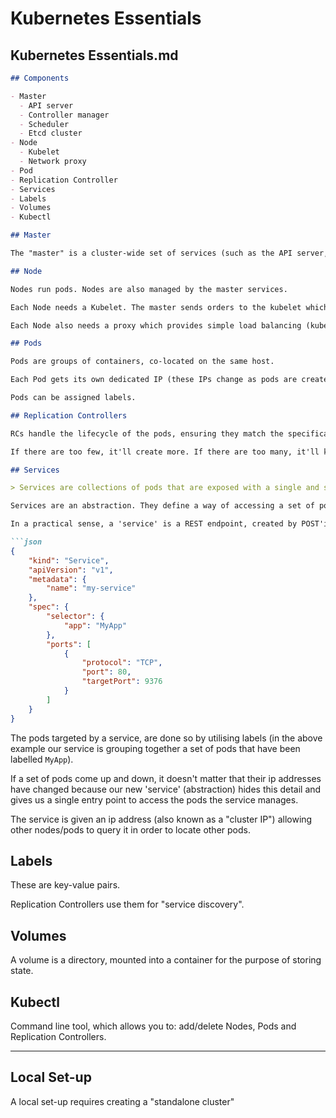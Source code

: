 # Kubernetes Essentials

## Kubernetes Essentials.md

```markdown
## Components

- Master
  - API server
  - Controller manager
  - Scheduler
  - Etcd cluster
- Node
  - Kubelet
  - Network proxy
- Pod
- Replication Controller
- Services
- Labels
- Volumes
- Kubectl

## Master

The "master" is a cluster-wide set of services (such as the API server, which `kubectl` interacts with) which allow Kubernetes to manage our cluster of Nodes.

## Node

Nodes run pods. Nodes are also managed by the master services.

Each Node needs a Kubelet. The master sends orders to the kubelet which it uses to interact with pod containers.

Each Node also needs a proxy which provides simple load balancing (kube-proxy)

## Pods

Pods are groups of containers, co-located on the same host.

Each Pod gets its own dedicated IP (these IPs change as pods are created/killed).

Pods can be assigned labels.

## Replication Controllers

RCs handle the lifecycle of the pods, ensuring they match the specification. 

If there are too few, it'll create more. If there are too many, it'll kill those over the threshold.

## Services

> Services are collections of pods that are exposed with a single and stable name and network address. The service provides load balancing to the underlying pods, with or without an external load balancer

Services are an abstraction. They define a way of accessing a set of pods.

In a practical sense, a 'service' is a REST endpoint, created by POST'ing a definition file to the Kubernetes "API server":

```json
{
    "kind": "Service",
    "apiVersion": "v1",
    "metadata": {
        "name": "my-service"
    },
    "spec": {
        "selector": {
            "app": "MyApp"
        },
        "ports": [
            {
                "protocol": "TCP",
                "port": 80,
                "targetPort": 9376
            }
        ]
    }
}
```

The pods targeted by a service, are done so by utilising labels (in the above example our service is grouping together a set of pods that have been labelled `MyApp`).

If a set of pods come up and down, it doesn't matter that their ip addresses have changed because our new 'service' (abstraction) hides this detail and gives us a single entry point to access the pods the service manages.

The service is given an ip address (also known as a "cluster IP") allowing other nodes/pods to query it in order to locate other pods.

## Labels

These are key-value pairs.

Replication Controllers use them for "service discovery".

## Volumes

A volume is a directory, mounted into a container for the purpose of storing state.

## Kubectl

Command line tool, which allows you to: add/delete Nodes, Pods and Replication Controllers.

---

## Local Set-up

A local set-up requires creating a "standalone cluster"
```

